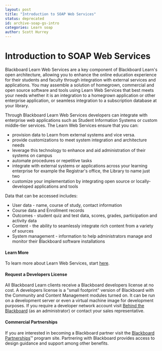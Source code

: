 ```yaml
---
layout: post
title: "Introduction to SOAP Web Services"
status: deprecated
id: archive-soap-gs-intro
categories: Learn soap
author: Scott Hurrey
---
```


# Introduction to SOAP Web Services

Blackboard Learn Web Services are a key component of Blackboard Learn's open
architecture, allowing you to enhance the online education experience for
their students and faculty through integration with external services and
applications. You may assemble a solution of homegrown, commercial and open
source software and tools using Learn Web Services that best meets your needs
whether it is an integration to a homegrown application or other enterprise
application, or seamless integration to a subscription database at your
library.

Through Blackboard Learn Web Services developers can integrate with enterprise
web applications such as Student Information Systems or custom middle-tier
services. The Learn Web Services ensure that you can:

- provision data to Learn from external systems and vice versa.
- provide customizations to meet system integration and architecture needs
- leverage this technology to enhance and aid administration of their systems on campus
- automate procedures or repetitive tasks
- integrate with external systems or applications across your learning enterprise for example the Registrar's office, the Library to name just two
- customize your implementation by integrating open source or locally-developed applications and tools

Data that can be accessed includes:

- User data - name, course of study, contact information
- Course data and Enrollment records
- Outcomes - student quiz and test data, scores, grades, participation and activity data
- Content - the ability to seamlessly integrate rich content from a variety of sources
- System management - information to help administrators manage and monitor their Blackboard software installations

#### Learn More

To learn more about Learn Web Services, start
[here](web-services).

#### Request a Developers License

All Blackboard Learn clients receive a Blackboard developers license at no
cost. A developers license is a "small footprint" version of Blackboard with
the Community and Content Management modules turned on. It can be run on a
development server or even a virtual machine image for development purposes.
If you require a developer network account visit [Behind the
Blackboard](https://blackboard.secure.force.com/) (as an
administrator) or contact your sales representative.

#### Commercial Partnerships

If you are interested in becoming a Blackboard partner visit the [Blackboard
Partnerships](https://www.blackboard.com/partnerships/partnerships-program.aspx)™ program site. Partnering with Blackboard provides access to
design guidance and support among other benefits.
